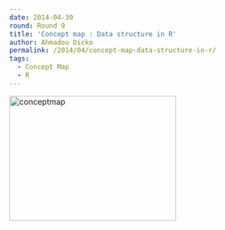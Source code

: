 ```yaml
---
date: 2014-04-30
round: Round 9
title: 'Concept map : Data structure in R'
author: Ahmadou Dicko
permalink: /2014/04/concept-map-data-structure-in-r/
tags:
  - Concept Map
  - R
---
```

[<img class="alignnone size-medium wp-image-6894" alt="conceptmap" src="http://teaching.software-carpentry.org/wp-content/uploads/2014/04/conceptmap-300x225.jpg" width="300" height="225" />][1]

 [1]: http://teaching.software-carpentry.org/wp-content/uploads/2014/04/conceptmap.jpg
